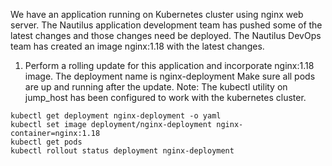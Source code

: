 We have an application running on Kubernetes cluster using nginx web server. The Nautilus application development team has pushed some of the latest changes and those changes need be deployed. The Nautilus DevOps team has created an image nginx:1.18 with the latest changes.
1. Perform a rolling update for this application and incorporate nginx:1.18 image. The deployment name is nginx-deployment
Make sure all pods are up and running after the update.
Note: The kubectl utility on jump_host has been configured to work with the kubernetes cluster.

```
kubectl get deployment nginx-deployment -o yaml
kubectl set image deployment/nginx-deployment nginx-container=nginx:1.18
kubectl get pods
kubectl rollout status deployment nginx-deployment
```